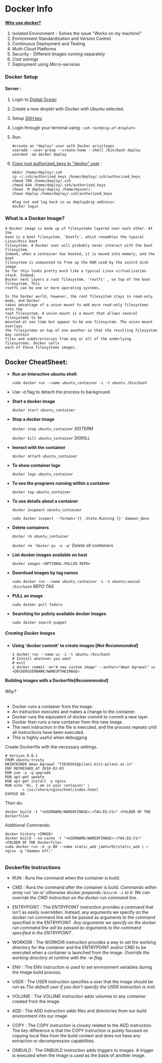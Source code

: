# Docker Info
#### [Why use docker?](https://dzone.com/articles/5-key-benefits-docker-ci)
1. Isolated Environment - Solves the issue "Works on my machine!"
2. Environment Standardization and Version Control
3. Continuous Deployment and Testing
4. Multi-Cloud Platforms
5. Security - Different Images running separately
6. *Cost savings*
7. Deployment using Micro-services

### Docker Setup
#### Server :
1. Login to [Digital Ocean](digitalocean.com)
2. Create a new droplet with *Docker with Ubuntu* selected.
3. Setup [SSH key](https://docs.docker.com/docker-cloud/cloud-swarm/ssh-key-setup/)
4. Login through your terminal using :
	`ssh root@<ip-of-droplet>`
5. Run:
	```
	#create an "deploy" user with Docker privileges
	useradd --user-group --create-home --shell /bin/bash deploy
	usermod -aG docker deploy
	```
6. [Copy root authorized_keys to "deploy" user](https://www.digitalocean.com/community/questions/error-permission-denied-publickey-when-i-try-to-ssh) :

	```
	mkdir /home/deploy/.ssh
	cp ~/.ssh/authorized_keys /home/deploy/.ssh/authorized_keys
	chmod 700 /home/deploy/.ssh
	chmod 644 /home/deploy/.ssh/authorized_keys
	chown -R deploy:deploy /home/myuser/.
	chown deploy /home/deploy/.ssh/authorized_keys

	#log out and log back in as deploy@<ip address>
	docker login
	```

### What is a Docker Image?

	A Docker image is made up of filesystems layered over each other. At the
	base is a boot filesystem, 'bootfs', which resembles the typical Linux/Unix boot
	filesystem. A Docker user will probably never interact with the boot filesystem.
	Indeed, when a container has booted, it is moved into memory, and the boot
	filesystem is unmounted to free up the RAM used by the initrd disk image.
	So far this looks pretty much like a typical Linux virtualization stack. Indeed,
	Docker next layers a root filesystem, 'rootfs' , on top of the boot filesystem. This
	rootfs can be one or more operating systems.

	In the Docker world, however, the root filesystem stays in read-only mode, and Docker
	takes advantage of a union mount to add more read-only filesystems onto the
	root filesystem. A union mount is a mount that allows several filesystems to be
	mounted at one time but appear to be one filesystem. The union mount overlays
	the filesystems on top of one another so that the resulting filesystem may contain
	files and subdirectories from any or all of the underlying filesystems. Docker calls
	each of these filesystems images.


## Docker CheatSheet:

- **Run an Interactive ubuntu shell**:

	`sudo docker run --name ubuntu_container -i -t ubuntu /bin/bash`
+ Use -d flag to detach the process to background

- **Start a docker image**

	`docker start ubuntu_container`

- **Stop a docker image**

	`docker stop ubuntu_container` _SIGTERM_

	`docker kill ubuntu_container` _SIGKILL_

- **Ineract with the container**

	`docker attach ubuntu_container`

- **To show container logs**

	`docker logs ubuntu_container`

- **To see the programs running within a container**

	`docker top ubuntu_container`

- **To see details about a container**

	`docker inspeact ubuntu_container`

	`sudo docker inspect --format='{{ .State.Running }}' daemon_dave`

- **Delete containers**

	`docker rm ubuntu_container`

	`docker rm 'docker ps -a -q'` _Delete all containers_

- **List docker images available on host**

	`docker images <OPTIONAL:PULLED REPO>`

- **Download images by tag names**

	`sudo docker run --name ubuntu_container -i -t ubuntu:xenial /bin/bash` _REPO:TAG_

- **PULL an image**

	`sudo docker pull fedora`

- **Searching for pulicly available docker images**

	`sudo docker search puppet`

##### Creating Docker Images

- **Using 'docker commit' to create images [_Not Recommended_]**

	```
	$ docker run --name uc -i -t ubuntu /bin/bash
	# Install whatever you want
	# exit
	$ docker commit -m="A new custom image" --author="Aman Agrawal" uc <DOCKERUSERNAME/NAMEOFTHEIMAGE>
	```

**Building images with a Dockerfile[_Recommended_]**

###### Why?

- Docker runs a container from the image.
- An instruction executes and makes a change to the container.
- Docker runs the equivalent of docker commit to commit a new layer.
- Docker then runs a new container from this new image.
- The next instruction in the file is executed, and the process repeats until all instructions have been executed.
- This is highly useful when debugging


Create Dockerfile with the necessary settings.

```
# Version 0.0.1
FROM ubuntu:trusty
MAINTAINER Aman Agrawal "f2016561@pilani.bits-pilani.ac.in"
ENV REFRESHED_AT 2018-02-03
RUN yum -y -q upgrade
RUN apt-get update
RUN apt-get install -y nginx
RUN echo 'Hi, I am in your container' \
        > /usr/share/nginx/html/index.htmnl
EXPOSE 80
```
Then do:

```
docker build -t "<USERNAME/NAMEOFIMAGE>:<TAG:EG:V1>" <FOLDER OF THE Dockerfile>
```
Additional Commands:

```
docker history <IMAGE>
docker build --no-cache -t "<USERNAME/NAMEOFIMAGE>:<TAG:EG:V1>" <FOLDER OF THE Dockerfile>
sudo docker run -d -p 80 --name static_web jamtur01/static_web \ ↩  nginx -g "daemon off;"


```


### Dockerfile Instructions



- RUN : Runs the command when the container is build.

- CMD : Runs the command after the container is build.
_Commands within array run 'as-is' otherwise docker prepends `/bin/sh -c` to it._
_We can override the CMD instruction on the docker run command line._

- ENTRYPOINT : The ENTRYPOINT instruction provides
a command that isn't as easily overridden. Instead, any arguments we specify
on the docker run command line will be passed as arguments to the command
specified in the ENTRYPOINT .*Any arguments we specify
on the docker run command line will be passed as arguments to the command
specified in the ENTRYPOINT .*

- WORKDIR : The WORKDIR instruction provides a way to set the working directory for the container and the ENTRYPOINT and/or CMD to be executed when a container is launched from the image. _Override the working directory at runtime with the -w flag._

- ENV : The ENV instruction is used to set environment variables during the image build process.

- USER : The USER instruction specifies a user that the image should be run as._The default user if you don't specify the USER instruction is root._

- VOLUME : The VOLUME instruction adds volumes to any container created from the image.

- ADD : The ADD instruction adds files and directories from our build environment into our image

- COPY : The COPY instruction is closely related to the ADD instruction. The key difference is that the COPY instruction is purely focused on copying local files from the build context and does not have any extraction or decompression capabilities.

- ONBUILD : The ONBUILD instruction adds triggers to images. A trigger is executed when the image is used as the basis of another image.
